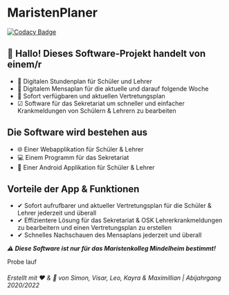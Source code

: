 # MaristenPlaner
[![Codacy Badge](https://app.codacy.com/project/badge/Grade/f74ec9a25b564e30bd1daf816f77104e)](https://www.codacy.com?utm_source=github.com&amp;utm_medium=referral&amp;utm_content=Q11-Maristenkolleg/Software-Projekt&amp;utm_campaign=Badge_Grade)
## 👋 Hallo! Dieses Software-Projekt handelt von einem/r

- 📅 Digitalen Stundenplan für Schüler und Lehrer
- 🥘 Digitalem Mensaplan für die aktuelle und darauf folgende Woche
- 📔 Sofort verfügbaren und aktuellen Vertretungsplan
- ☑ Software für das Sekretariat um schneller und einfacher Krankmeldungen von Schülern & Lehrern zu bearbeiten

## Die Software wird bestehen aus
- 🌐 Einer Webapplikation für Schüler & Lehrer
- 💻 Einem Programm für das Sekretariat
- 📱 Einer Android Applikation für Schüler & Lehrer

## Vorteile der App & Funktionen
- ✔ Sofort aufrufbarer und aktueller Vertretungsplan für die Schüler & Lehrer jederzeit und überall
- ✔ Effizientere Lösung für das Sekretariat & OSK Lehrerkrankmeldungen zu bearbeitern und einen Vertretungsplan zu erstellen
- ✔ Schnelles Nachschauen des Mensaplans jederzeit und überall

***⚠ Diese Software ist nur für das Maristenkolleg Mindelheim bestimmt!***

Probe lauf
###### *Erstellt mit ♥ & 🧠 von Simon, Visar, Leo, Kayra & Maximillian | Abijahrgang 2020/2022*
